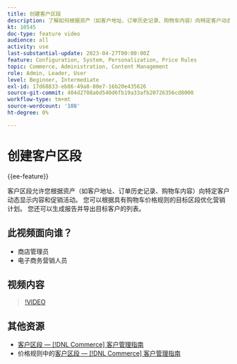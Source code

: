 ```yaml
---
title: 创建客户区段
description: 了解如何根据资产（如客户地址、订单历史记录、购物车内容）向特定客户动态显示内容和促销活动。
kt: 10545
doc-type: feature video
audience: all
activity: use
last-substantial-update: 2023-04-27T00:00:00Z
feature: Configuration, System, Personalization, Price Rules
topic: Commerce, Administration, Content Management
role: Admin, Leader, User
level: Beginner, Intermediate
exl-id: 17d68833-eb86-49a8-80e7-16b20e435626
source-git-commit: 404d2708a6d540d6fb19a33afb20726356cd8000
workflow-type: tm+mt
source-wordcount: '108'
ht-degree: 0%

---
```


# 创建客户区段

{{ee-feature}}

客户区段允许您根据资产（如客户地址、订单历史记录、购物车内容）向特定客户动态显示内容和促销活动。 您可以根据具有购物车价格规则的目标区段优化营销计划。 您还可以生成报告并导出目标客户的列表。

## 此视频面向谁？

- 商店管理员
- 电子商务营销人员

## 视频内容

>[!VIDEO](https://video.tv.adobe.com/v/343659?quality=12&learn=on)

## 其他资源

- [客户区段 —  [!DNL Commerce] 客户管理指南](https://experienceleague.adobe.com/docs/commerce-admin/customers/customers-menu/customer-segments.html)
- 价格规则中的[客户区段 —  [!DNL Commerce] 客户管理指南](https://experienceleague.adobe.com/docs/commerce-admin/customers/segments/customer-segment-price-rule.html)

